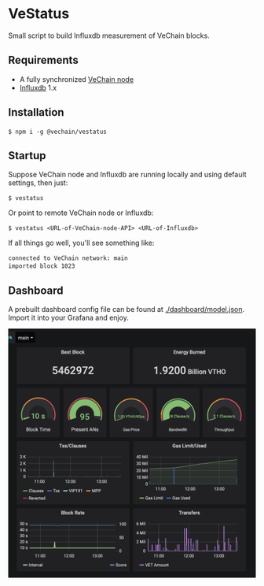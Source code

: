 # VeStatus

Small script to build Influxdb measurement of VeChain blocks.

## Requirements

* A fully synchronized [VeChain node](https://github.com/vechain/thor)
* [Influxdb](https://www.influxdata.com/get-influxdb/) 1.x

## Installation

```
$ npm i -g @vechain/vestatus
```
## Startup

Suppose VeChain node and Influxdb are running locally and using default settings, then just:
```
$ vestatus
```

Or point to remote VeChain node or Influxdb:
```
$ vestatus <URL-of-VeChain-node-API> <URL-of-Influxdb>
```

If all things go well, you'll see something like:
```
connected to VeChain network: main
imported block 1023
```

## Dashboard

A prebuilt dashboard config file can be found at [./dashboard/model.json](dashboard/model.json). Import it into your Grafana and enjoy.

![dashboard](dashboard/screenshot.png)

